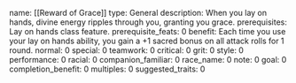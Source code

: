 name: [[Reward of Grace]]
type: General
description: When you lay on hands, divine energy ripples through you, granting you grace.
prerequisites: Lay on hands class feature.
prerequisite_feats: 0
benefit: Each time you use your lay on hands ability, you gain a +1 sacred bonus on all attack rolls for 1 round.
normal: 0
special: 0
teamwork: 0
critical: 0
grit: 0
style: 0
performance: 0
racial: 0
companion_familiar: 0
race_name: 0
note: 0
goal: 0
completion_benefit: 0
multiples: 0
suggested_traits: 0
